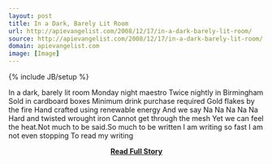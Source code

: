 ```yaml
---
layout: post
title: In a Dark, Barely Lit Room
url: http://apievangelist.com/2008/12/17/in-a-dark-barely-lit-room/
source: http://apievangelist.com/2008/12/17/in-a-dark-barely-lit-room/
domain: apievangelist.com
image: [Image]
---
```

{% include JB/setup %}<p>In a dark, barely lit room
Monday night maestro
Twice nightly in Birmingham
Sold in cardboard boxes
Minimum drink purchase required
Gold flakes by the fire
Hand crafted using renewable energy
And we say Na Na Na Na Na
Hard and twisted wrought iron
Cannot get through the mesh
Yet we can feel the heat.Not much to be said.So much to be written
I am writing so fast
I am not even stopping
To read my writing</p>
<center><p><a href="http://apievangelist.com/2008/12/17/in-a-dark-barely-lit-room/" style='padding:25px; font-sze:18px; font-weight: bold;'>Read Full Story</a></p></center>
